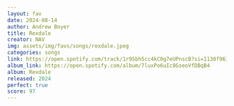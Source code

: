 ```yaml
---
layout: fav
date: 2024-08-14
author: Andrew Boyer
title: Rexdale
creator: NAV
img: assets/img/favs/songs/rexdale.jpeg
categories: songs
link: https://open.spotify.com/track/1r9Sbh5cc4kC0g7eUPnscB?si=1130f963d6cf4ddb
album_link: https://open.spotify.com/album/7luxPo6uIc8GseoVfDBqB4
album: Rexdale
released: 2024
perfect: true
score: 97
---
```

